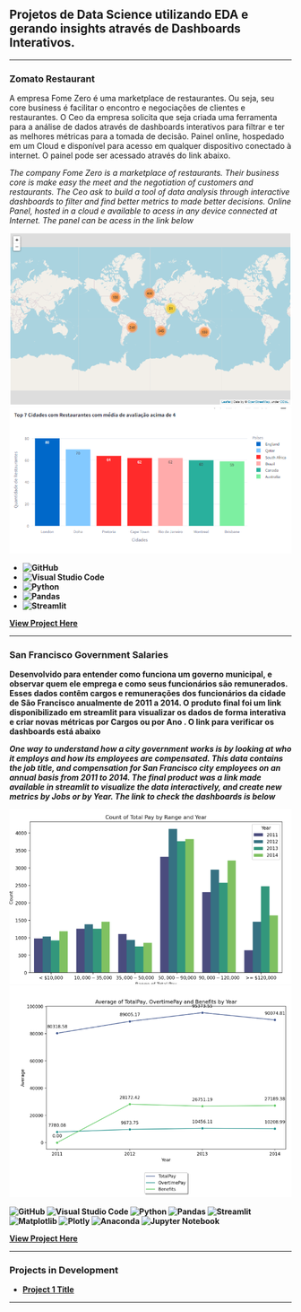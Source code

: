 ## Projetos de Data Science utilizando EDA e gerando insights através de Dashboards Interativos.

---

### Zomato Restaurant
A empresa Fome Zero é uma marketplace de restaurantes. Ou seja, seu core business é facilitar o encontro e negociações de clientes e restaurantes. 
O Ceo da empresa solicita que seja criada uma ferramenta para a análise de dados através de dashboards interativos para filtrar e ter as melhores
métricas para a tomada de decisão. Painel online, hospedado em um Cloud e disponível para acesso em qualquer dispositivo conectado à internet. 
O painel pode ser acessado através do link abaixo. 

*The company Fome Zero is a marketplace of restaurants. Their business core is make easy the meet and the negotiation of customers and restaurants. 
The Ceo ask to build a tool of data analysis through interactive dashboards to filter and find better metrics to made better decisions. Online Panel, hosted in a cloud e available
to acess in any device connected at Internet.
The panel can be acess in the link below*

<img src="images/zomato1.jpeg?raw=true"/>
<b><b>
<img src="images/zomato2.jpeg?raw=true"/>

- ![GitHub](https://img.shields.io/badge/GitHub-181717?style=for-the-badge&logo=github&logoColor=white)
- ![Visual Studio Code](https://img.shields.io/badge/Visual%20Studio%20Code-007ACC?style=for-the-badge&logo=visual-studio-code&logoColor=white)
- ![Python](https://img.shields.io/badge/Python-3776AB?style=for-the-badge&logo=python&logoColor=white)
- ![Pandas](https://img.shields.io/badge/Pandas-150458?style=for-the-badge&logo=pandas&logoColor=white)
- ![Streamlit](https://img.shields.io/badge/Streamlit-FF4B4B?style=for-the-badge&logo=streamlit&logoColor=white)


[View Project Here](https://tomnachbar-zomato.streamlit.app/)
  
---


### San Francisco Government Salaries
Desenvolvido para entender como funciona um governo municipal, e observar quem ele emprega e como seus funcionários são remunerados. Esses dados contêm cargos e remunerações dos funcionários da cidade de São Francisco anualmente de 2011 a 2014. O produto final foi um link disponibilizado em streamlit para visualizar os dados de forma interativa e criar novas métricas por Cargos ou por Ano .
O link para verificar os dashboards está abaixo

*One way to understand how a city government works is by looking at who it employs and how its employees are compensated. This data contains the job title, and compensation for San Francisco city employees on an annual basis from 2011 to 2014. The final product was a link made available in streamlit to visualize the data interactively, and create new metrics by Jobs or by Year.
The link to check the dashboards is below*

<img src="images/san1.jpeg?raw=true"/>
<b><b>
<img src="images/san2.jpeg?raw=true"/>

![GitHub](https://img.shields.io/badge/GitHub-181717?style=for-the-badge&logo=github&logoColor=white)
![Visual Studio Code](https://img.shields.io/badge/Visual%20Studio%20Code-007ACC?style=for-the-badge&logo=visual-studio-code&logoColor=white)
![Python](https://img.shields.io/badge/Python-3776AB?style=for-the-badge&logo=python&logoColor=white)
![Pandas](https://img.shields.io/badge/Pandas-150458?style=for-the-badge&logo=pandas&logoColor=white)
![Streamlit](https://img.shields.io/badge/Streamlit-FF4B4B?style=for-the-badge&logo=streamlit&logoColor=white)
![Matplotlib](https://img.shields.io/badge/Matplotlib-%23ffffff.svg?style=for-the-badge&logo=Matplotlib&logoColor=black)
![Plotly](https://img.shields.io/badge/Plotly-%233F4F75.svg?style=for-the-badge&logo=plotly&logoColor=white)
![Anaconda](https://img.shields.io/badge/Anaconda-%2344A833.svg?style=for-the-badge&logo=anaconda&logoColor=white)
![Jupyter Notebook](https://img.shields.io/badge/jupyter-%23FA0F00.svg?style=for-the-badge&logo=jupyter&logoColor=white)

[View Project Here](https://sanfrancisco-salaries.streamlit.app/)


---

### Projects in Development 

- [Project 1 Title](http://example.com/)


---





